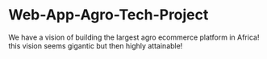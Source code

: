 # Web-App-Agro-Tech-Project

We have a vision of building the largest agro ecommerce platform in Africa! this vision seems gigantic but then highly attainable!
